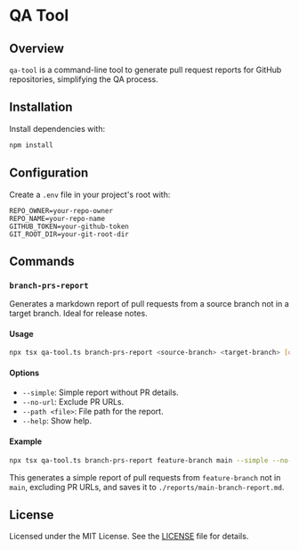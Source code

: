 # QA Tool

## Overview

`qa-tool` is a command-line tool to generate pull request reports for GitHub repositories, simplifying the QA process.

## Installation

Install dependencies with:

```sh
npm install
```

## Configuration

Create a `.env` file in your project's root with:

```env
REPO_OWNER=your-repo-owner
REPO_NAME=your-repo-name
GITHUB_TOKEN=your-github-token
GIT_ROOT_DIR=your-git-root-dir
```

## Commands

### `branch-prs-report`

Generates a markdown report of pull requests from a source branch not in a target branch. Ideal for release notes.

#### Usage

```sh
npx tsx qa-tool.ts branch-prs-report <source-branch> <target-branch> [options]
```

#### Options

- `--simple`: Simple report without PR details.
- `--no-url`: Exclude PR URLs.
- `--path <file>`: File path for the report.
- `--help`: Show help.

#### Example

```sh
npx tsx qa-tool.ts branch-prs-report feature-branch main --simple --no-url --path ./reports/main-branch-report.md
```

This generates a simple report of pull requests from `feature-branch` not in `main`, excluding PR URLs, and saves it to `./reports/main-branch-report.md`.

## License

Licensed under the MIT License. See the [LICENSE](LICENSE-MIT) file for details.

